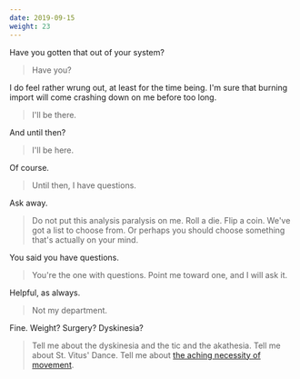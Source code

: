 ```yaml
---
date: 2019-09-15
weight: 23
---
```


Have you gotten that out of your system?

> Have you?

I do feel rather wrung out, at least for the time being. I'm sure that burning import will come crashing down on me before too long.

> I'll be there.

And until then?

> I'll be here.

Of course.

> Until then, I have questions.

Ask away.

> Do not put this analysis paralysis on me. Roll a die. Flip a coin. We've got a list to choose from. Or perhaps you should choose something that's actually on your mind.

You said you have questions.

> You're the one with questions. Point me toward one, and I will ask it.

Helpful, as always.

> Not my department.

Fine. Weight? Surgery? Dyskinesia?

> Tell me about the dyskinesia and the tic and the akathesia. Tell me about St. Vitus' Dance. Tell me about <a class="pulse" href="/movement">the aching necessity of movement</a>.
